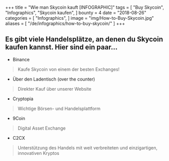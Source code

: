 +++
title = "Wie man Skycoin kauft [INFOGRAPHIC]"
tags = [
    "Buy Skycoin",
    "Infographics",
    "Skycoin kaufen",
]
bounty = 4
date = "2018-08-26"
categories = [
    "Infographics",
]
image = "img/How-to-Buy-Skycoin.jpg"
aliases = [
	"/de/infographics/how-to-buy-skycoin/"
]
+++

## Es gibt viele Handelsplätze, an denen du Skycoin kaufen kannst. Hier sind ein paar...

* Binance
> Kaufe Skycoin von einem der besten Exchanges!

* Über den Ladentisch (over the counter)
> Direkter Kauf über unserer Website

* Cryptopia
> Wichtige Börsen- und Handelsplattform

* 9Coin
> Digital Asset Exchange

* C2CX
> Unterstützung des Handels mit weit verbreiteten und einzigartigen, innovativen Kryptos
